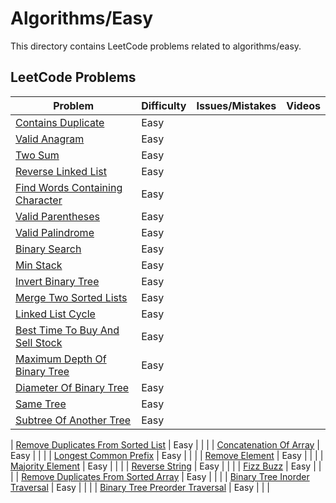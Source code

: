 # Algorithms/Easy

This directory contains LeetCode problems related to algorithms/easy.

## LeetCode Problems

| Problem | Difficulty | Issues/Mistakes | Videos |
|---------|------------|-----------------|--------|
| [Contains Duplicate](https://leetcode.com/problems/contains-duplicate/description/) | Easy | | |
| [Valid Anagram](https://leetcode.com/problems/valid-anagram/description/) | Easy | | |
| [Two Sum](https://leetcode.com/problems/two-sum/) | Easy | | |
| [Reverse Linked List](https://leetcode.com/problems/reverse-linked-list/) | Easy | | |
| [Find Words Containing Character](https://leetcode.com/problems/find-words-containing-character/description/?envType=daily-question) | Easy | | |
| [Valid Parentheses](https://leetcode.com/problems/valid-parentheses/description/) | Easy | | |
| [Valid Palindrome](https://leetcode.com/problems/valid-palindrome/) | Easy | | |
| [Binary Search](https://leetcode.com/problems/binary-search/) | Easy | | |
| [Min Stack](https://leetcode.com/problems/min-stack/) | Easy | | |
| [Invert Binary Tree](https://leetcode.com/problems/invert-binary-tree/description/) | Easy | | |
| [Merge Two Sorted Lists](https://leetcode.com/problems/merge-two-sorted-lists/) | Easy | | |
| [Linked List Cycle](https://leetcode.com/problems/linked-list-cycle/) | Easy | | |
| [Best Time To Buy And Sell Stock](https://leetcode.com/problems/best-time-to-buy-and-sell-stock/) | Easy | | |
| [Maximum Depth Of Binary Tree](https://leetcode.com/problems/maximum-depth-of-binary-tree/description/) | Easy | | |
| [Diameter Of Binary Tree](https://leetcode.com/problems/diameter-of-binary-tree/description/) | Easy | | |
| [Same Tree](https://leetcode.com/problems/same-tree/) | Easy | | |
| [Subtree Of Another Tree](http://leetcode.com/problems/subtree-of-another-tree/description/) | Easy | | |


| [Remove Duplicates From Sorted List](https://leetcode.com/problems/remove-duplicates-from-sorted-list/description/) | Easy | | |
| [Concatenation Of Array](https://leetcode.com/problems/concatenation-of-array/description/) | Easy | | |
| [Longest Common Prefix](https://leetcode.com/problems/longest-common-prefix/description/) | Easy | | |
| [Remove Element](https://leetcode.com/problems/remove-element/) | Easy | | |
| [Majority Element](https://leetcode.com/problems/majority-element/description/) | Easy | | |
| [Reverse String](https://leetcode.com/problems/reverse-string/description/) | Easy | | |
| [Fizz Buzz](https://leetcode.com/problems/fizz-buzz/description/) | Easy | | |
| [Remove Duplicates From Sorted Array](https://leetcode.com/problems/remove-duplicates-from-sorted-array/description/) | Easy | | |
| [Binary Tree Inorder Traversal](https://leetcode.com/problems/binary-tree-inorder-traversal/description/) | Easy | | |
| [Binary Tree Preorder Traversal](https://leetcode.com/problems/binary-tree-preorder-traversal/description/) | Easy | | |